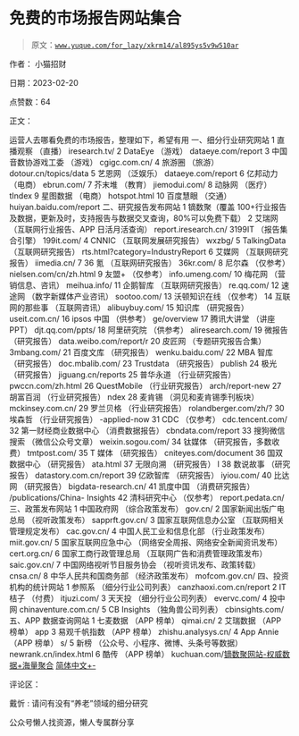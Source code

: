 # 免费的市场报告网站集合

> 原文：[`www.yuque.com/for_lazy/xkrm14/al895ys5v9w510ar`](https://www.yuque.com/for_lazy/xkrm14/al895ys5v9w510ar)

作者： 小猫招财

日期：2023-02-20

点赞数：64

正文：

运营人去哪看免费的市场报告，整理如下，希望有用 一、细分行业研究网站 1 直播观察 （直播） iresearch.tv/ 2 DataEye （游戏） dataeye.com/report 3 中国音数协游戏工委 （游戏） cgigc.com.cn/ 4 旅游圈 （旅游） dotour.cn/topics/data 5 艺恩网 （泛娱乐） dataeye.com/report 6 亿邦动力 （电商） ebrun.com/ 7 芥末堆 （教育） jiemodui.com/ 8 动脉网 （医疗） tIndex 9 星图数据 （电商） hotspot.html 10 百度慧眼 （交通） huiyan.baidu.com/report 二、研究报告发布网站 1 镝数聚（覆盖 100+行业报告及数据，更新及时，支持报告与数据交叉查询，80%可以免费下载） 2 艾瑞网 （互联网行业报告、APP 日活月活查询） report.iresearch.cn/ 3199IT （报告集合引擎） 199it.com/ 4 CNNIC （互联网发展研究报告） wxzbg/ 5 TalkingData （互联网研究报告） rts.html?category=IndustryReport 6 艾媒网 （互联网研究报告） iimedia.cn/ 7 36 氪 （互联网研究报告） 36kr.com/ 8 尼尔森 （仅参考） nielsen.com/cn/zh.html 9 友盟+ （仅参考） info.umeng.com/ 10 梅花网 （营销信息、咨讯） meihua.info/ 11 企鹅智库 （互联网研究报告） re.qq.com/ 12 速途网 （数字新媒体产业咨讯） sootoo.com/ 13 沃顿知识在线 （仅参考） 14 互联网的那些事 （互联网咨讯） alibuybuy.com/ 15 知识库 （研究报告） useit.com.cn/ 16 ipsos 中国 （供参考） ge/overview 17 腾讯大讲堂 （讲座 PPT） djt.qq.com/ppts/ 18 阿里研究院 （供参考） aliresearch.com/ 19 微报告 （研究报告） data.weibo.com/report/r 20 皮匠网 （专题研究报告合集） 3mbang.com/ 21 百度文库 （研究报告） wenku.baidu.com/ 22 MBA 智库 （研究报告） doc.mbalib.com/ 23 Trustdata （研究报告） publish 24 极光 （研究报告） jiguang.cn/reports 25 普华永道 （行业研究报告） pwccn.com/zh.html 26 QuestMobile （行业研究报告） arch/report-new 27 胡富百润 （行业研究报告） ndex 28 麦肯锡 （洞见和麦肯锡季刊板块） mckinsey.com.cn/ 29 罗兰贝格 （行业研究报告） rolandberger.com/zh/? 30 埃森哲 （行业研究报告） -applied-now 31 CDC （仅参考） cdc.tencent.com/ 32 第一财经商业数据中心 （消费数据报告） cbndata.com/report 33 搜狗微信搜索 （微信公众号文章） weixin.sogou.com/ 34 钛媒体 （研究报告，多数收费） tmtpost.com/ 35 T 媒体 （研究报告） cniteyes.com/document 36 国双数据中心 （研究报告） ata.html 37 无限向溯 （研究报告） l 38 数说故事 （研究报告） datastory.com.cn/report 39 亿欧智库 （研究报告） iyiou.com/ 40 比达网 （研究报告） bigdata-research.cn/ 41 凯度中国 （消费研究报告） /publications/China- Insights 42 清科研究中心 （仅参考） report.pedata.cn/ 三、政策发布网站 1 中国政府网 （综合政策发布） gov.cn/ 2 国家新闻出版广电总局 （视听政策发布） sapprft.gov.cn/ 3 国家互联网信息办公室 （互联网相关管理规定发布） cac.gov.cn/ 4 中国人民工业和信息化部 （行业政策发布） miit.gov.cn/ 5 国家互联网应急中心 （网络安全周报、网络安全新闻资讯发布） cert.org.cn/ 6 国家工商行政管理总局 （互联网广告和消费管理政策发布） saic.gov.cn/ 7 中国网络视听节目服务协会 （视听资讯发布、政策转载） cnsa.cn/ 8 中华人民共和国商务部 （经济政策发布） mofcom.gov.cn/ 四、投资机构的统计网站 1 参照系 （细分行业公司列表） canzhaoxi.com.cn/report 2 IT 桔子 （付费） itjuzi.com/ 3 天天投 （细分行业公司列表） evervc.com/ 4 投中网 chinaventure.com.cn/ 5 CB Insights （独角兽公司列表） cbinsights.com/ 五、APP 数据查询网站 1 七麦数据 （APP 榜单） qimai.cn/ 2 艾瑞数据 （APP 榜单） app 3 易观千帆指数 （APP 榜单） zhishu.analysys.cn/ 4 App Annie （APP 榜单） s/ 5 新榜 （公众号、小程序、微博、头条号等数据） newrank.cn/index.html 6 酷传 （APP 榜单） kuchuan.com/[镝数聚网站-权威数据+海量聚合](https://www.dydata.io/?channelCode=ZAU5ZUR2&hmsr=zh-hl) [简体中文+-](http://www.knowledgeatwharton.com.cn)

评论区：

戴忻 : 请问有没有“养老”领域的细分研究

公众号懒人找资源，懒人专属群分享

